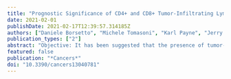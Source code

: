 ```yaml
---
title: "Prognostic Significance of CD4+ and CD8+ Tumor-Infiltrating Lymphocytes in Head and Neck Squamous Cell Carcinoma: A Meta-Analysis"
date: 2021-02-01
publishDate: 2021-02-17T12:39:57.314185Z
authors: ["Daniele Borsetto", "Michele Tomasoni", "Karl Payne", "Jerry Polesel", "Alberto Deganello", "Paolo Bossi", "James R. Tysome", "Liam Masterson", "Giancarlo Tirelli", "Margherita Tofanelli", "Paolo Boscolo-Rizzo"]
publication_types: ["2"]
abstract: "Objective: It has been suggested that the presence of tumor-infiltrating lymphocytes (TILs) in the tumor microenvironment is associated with a better prognosis in different types of cancer. In this systematic review and meta-analysis, we investigated the prognostic role of CD4+ and CD8+ TILs in head and neck squamous cell carcinoma (HNSCC). Methods: PubMed, Cochrane, Embase, Scopus, and Web of Science were searched up to September 2020. This study was conducted following the preferred reporting items for systematic reviews and meta-analyses (PRISMA) checklist. Risk ratios from individual studies were displayed in forest plots and the pooled hazard ratios (HR) of death and corresponding confidence intervals (CI) were calculated according to random-effects models. Risk of bias of the included studies was assessed through the Newcastle– Ottawa scale. Results: 28 studies met the inclusion criteria. Studies conducted on HNSCC subsites combined reported a significant reduction in the risk of death for both high CD4+ (HR: 0.77; 95% CI: 0.65-0.93) and high CD8+ TILs (HR: 0.64; 95% CI: 0.47– 0.88). High CD4+ TILs were associated with significantly better overall survival among oropharyngeal HNSCC (HR: 0.52; 95% CI: 0.31– 0.89), as well as high CD8+ TILS in Human papillomavirus -ve and +ve cancers (HR: 0.39; 95% CI: 0.16– 0.93 and HR: 0.40; 95% CI 0.21– 0.76 respectively). CD8+ TILs were also associated with improved survival in hypopharyngeal cancers (HR = 0.43 CI: 0.30– 0.63). No significant association emerged for patients with cancer of the oral cavity or larynx. Conclusions: The findings from this meta-analysis demonstrate the prognostic significance of CD8+ and CD4+ TILs in HNSCC and variation in tumor subsite warrants further focused investigation. We highlight how TILs may serve as predictive biomarkers to risk stratify patients into treatment groups, with applications in immune-checkpoint inhibitors notable areas for further research."
featured: false
publication: "*Cancers*"
doi: "10.3390/cancers13040781"
---
```


